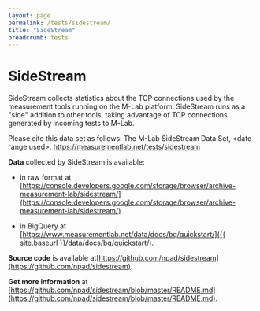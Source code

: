 ```yaml
---
layout: page
permalink: /tests/sidestream/
title: "SideStream"
breadcrumb: tests
---
```


# SideStream

SideStream collects statistics about the TCP connections used by the measurement tools running on the M-Lab platform. SideStream runs as a "side" addition to other tools, taking advantage of TCP connections generated by incoming tests to M-Lab.

Please cite this data set as follows: The M-Lab SideStream Data Set, &lt;date range used&gt;. https://measurementlab.net/tests/sidestream

**Data** collected by SideStream is available:

* in raw format at [https://console.developers.google.com/storage/browser/archive-measurement-lab/sidestream/](https://console.developers.google.com/storage/browser/archive-measurement-lab/sidestream/).

* in BigQuery at [https://www.measurementlab.net/data/docs/bq/quickstart/]({{ site.baseurl }}/data/docs/bq/quickstart/).

**Source code** is available at[https://github.com/npad/sidestream](https://github.com/npad/sidestream).

**Get more information** at [https://github.com/npad/sidestream/blob/master/README.md](https://github.com/npad/sidestream/blob/master/README.md).